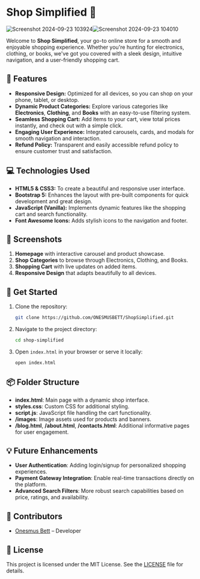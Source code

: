 # Shop Simplified 🛒

![Screenshot 2024-09-23 103924](https://github.com/user-attachments/assets/68e8a85c-3f99-4fa7-a22c-0dde2ed1a0b6)![Screenshot 2024-09-23 104010](https://github.com/user-attachments/assets/0c85d84b-43b1-4a3e-8b6d-e4c73ce55614)

Welcome to **Shop Simplified**, your go-to online store for a smooth and enjoyable shopping experience. Whether you're hunting for electronics, clothing, or books, we've got you covered with a sleek design, intuitive navigation, and a user-friendly shopping cart.

## 🌟 Features

- **Responsive Design:** Optimized for all devices, so you can shop on your phone, tablet, or desktop.
- **Dynamic Product Categories:** Explore various categories like **Electronics**, **Clothing**, and **Books** with an easy-to-use filtering system.
- **Seamless Shopping Cart:** Add items to your cart, view total prices instantly, and check out with a simple click.
- **Engaging User Experience:** Integrated carousels, cards, and modals for smooth navigation and interaction.
- **Refund Policy:** Transparent and easily accessible refund policy to ensure customer trust and satisfaction.

## 💻 Technologies Used

- **HTML5 & CSS3:** To create a beautiful and responsive user interface.
- **Bootstrap 5:** Enhances the layout with pre-built components for quick development and great design.
- **JavaScript (Vanilla):** Implements dynamic features like the shopping cart and search functionality.
- **Font Awesome Icons:** Adds stylish icons to the navigation and footer.

## 📸 Screenshots

1. **Homepage** with interactive carousel and product showcase.
2. **Shop Categories** to browse through Electronics, Clothing, and Books.
3. **Shopping Cart** with live updates on added items.
4. **Responsive Design** that adapts beautifully to all devices.

## 🚀 Get Started

1. Clone the repository:
   ```bash
   git clone https://github.com/ONESMUSBETT/ShopSimplified.git
   ```

2. Navigate to the project directory:
   ```bash
   cd shop-simplified
   ```

3. Open `index.html` in your browser or serve it locally:
   ```bash
   open index.html
   ```

## 📦 Folder Structure

- **index.html**: Main page with a dynamic shop interface.
- **styles.css**: Custom CSS for additional styling.
- **script.js**: JavaScript file handling the cart functionality.
- **/images**: Image assets used for products and banners.
- **/blog.html**, **/about.html**, **/contacts.html**: Additional informative pages for user engagement.

## 💡 Future Enhancements

- **User Authentication**: Adding login/signup for personalized shopping experiences.
- **Payment Gateway Integration**: Enable real-time transactions directly on the platform.
- **Advanced Search Filters**: More robust search capabilities based on price, ratings, and availability.

## 👥 Contributors

- [Onesmus Bett](https://github.com/ONESMUSBETT) – Developer

## 📄 License

This project is licensed under the MIT License. See the [LICENSE](LICENSE) file for details.

